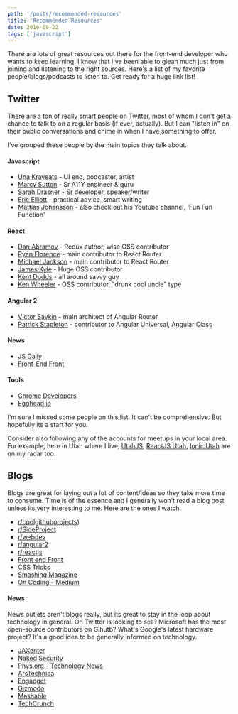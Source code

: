 ```yaml
---
path: '/posts/recommended-resources'
title: 'Recommended Resources'
date: 2016-09-22
tags: ['javascript']
---
```


There are lots of great resources out there for the front-end developer who wants to keep learning. I know that I've been able to glean much just from joining and listening to the right sources. Here's a list of my favorite people/blogs/podcasts to listen to. Get ready for a huge link list!

## Twitter
There are a ton of really smart people on Twitter, most of whom I don't get a chance to talk to on a regular basis (if ever, actually). But I can "listen in" on their public conversations and chime in when I have something to offer.

I've grouped these people by the main topics they talk about.

#### Javascript
- <a href="https://twitter.com/Una" class="link">Una Kraveats</a> - UI eng, podcaster, artist
- <a href="https://twitter.com/marcysutton" class="link">Marcy Sutton</a> - Sr A11Y engineer & guru
- <a href="https://twitter.com/sarah_edo" class="link">Sarah Drasner</a> - Sr developer, speaker/writer
- <a href="https://twitter.com/_ericelliott" class="link">Eric Elliott</a> - practical advice, smart writing
- <a href="https://twitter.com/mpjme" class="link">Mattias Johansson</a> - also check out his Youtube channel, 'Fun Fun Function'

#### React
- <a href="https://twitter.com/dan_abramov" class="link">Dan Abramov</a> - Redux author, wise OSS contributor
- <a href="https://twitter.com/ryanflorence" class="link">Ryan Florence</a> - main contributor to React Router
- <a href="https://twitter.com/mjackson" class="link">Michael Jackson</a> - main contributor to React Router
- <a href="https://twitter.com/thejameskyle" class="link">James Kyle</a> - Huge OSS contributor
- <a href="https://twitter.com/kentcdodds" class="link">Kent Dodds</a> - all around savvy guy
- <a href="https://twitter.com/ken_wheeler" class="link">Ken Wheeler</a> - OSS contributor, "drunk cool uncle" type

#### Angular 2
- <a href="https://twitter.com/victorsavkin" class="link">Victor Savkin</a> - main architect of Angular Router
- <a href="https://twitter.com/gdi2290" class="link">Patrick Stapleton</a> - contributor to Angular Universal, Angular Class

#### News
- <a href="https://twitter.com/JavaScriptDaily" class="link">JS Daily</a>
- <a href="https://twitter.com/frontendfront" class="link">Front-End Front</a>

#### Tools
- <a href="https://twitter.com/ChromiumDev" class="link">Chrome Developers</a>
- <a href="https://twitter.com/eggheadio" class="link">Egghead.io</a>

I'm sure I missed some people on this list. It can't be comprehensive. But hopefully its a start for you.

Consider also following any of the accounts for meetups in your local area. For example, here in Utah where I live, <a href="https://twitter.com/utjs" class="link">UtahJS</a>, <a href="https://twitter.com/reactjsutah" class="link">ReactJS Utah</a>, <a href="https://twitter.com/IonicUtah" class="link">Ionic Utah</a> are on my radar too.

## Blogs

Blogs are great for laying out a lot of content/ideas so they take more time to consume. Time is of the essence and I generally won't read a blog post unless its very interesting to me. Here are the ones I watch.

- <a href="https://www.reddit.com/r/coolgithubprojects" class="link">r/coolgithubprojects</a>)
- <a href="https://www.reddit.com/r/SideProject/" class="link">r/SideProject</a>
- <a href="https://www.reddit.com/r/webdev/" class="link">r/webdev</a>
- <a href="https://www.reddit.com/r/Angular2/" class="link">r/angular2</a>
- <a href="https://www.reddit.com/r/reactjs/" class="link">r/reactjs</a>
- <a href="https://frontendfront.com/" class="link">Front end Front</a>
- <a href="https://css-tricks.com/" class="link">CSS Tricks</a>
- <a href="https://www.smashingmagazine.com/" class="link">Smashing Magazine</a>
- <a href="https://medium.com/on-Coding" class="link">On Coding - Medium</a>

#### News
News outlets aren't blogs really, but its great to stay in the loop about technology in general. Oh Twitter is looking to sell? Microsoft has the most open-source contributors on Gihutb? What's Google's latest hardware project? It's a good idea to be generally informed on technology.

- <a href="https://jaxenter.com/" class="link">JAXenter</a>
- <a href="https://nakedsecurity.sophos.com" class="link">Naked Security</a>
- <a href="https://phys.org/technology-news/" class="link">Phys.org - Technology News</a>
- <a href="https://arstechnica.com/" class="link">ArsTechnica</a>
- <a href="https://www.engadget.com/" class="link">Engadget</a>
- <a href="https://gizmodo.com/" class="link">Gizmodo</a>
- <a href="https://mashable.com/" class="link">Mashable</a>
- <a href="https://techcrunch.com/" class="link">TechCrunch</a>